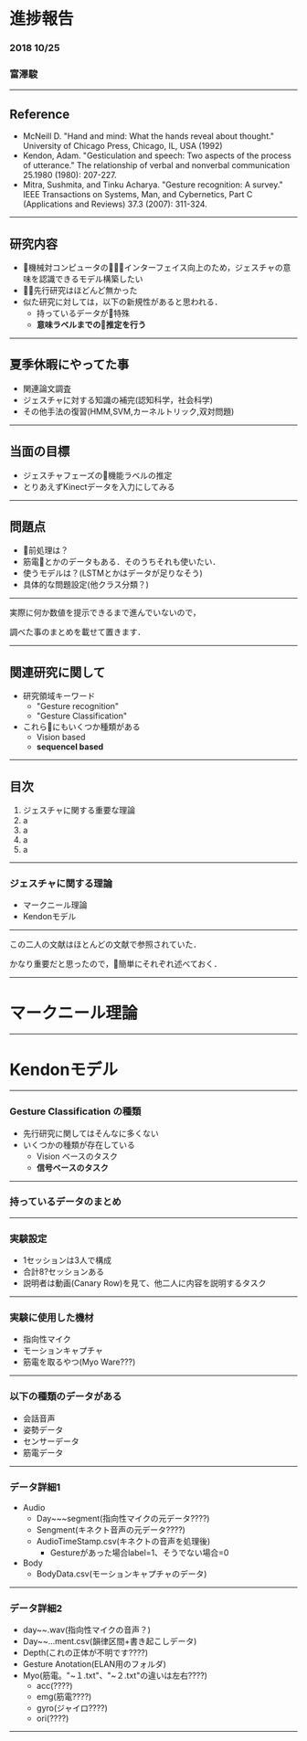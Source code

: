 # 進捗報告
### 2018 10/25
### 富澤駿

---

## Reference
* McNeill D. "Hand and mind: What the hands reveal about thought." University of Chicago Press, Chicago, IL, USA (1992)
* Kendon, Adam. "Gesticulation and speech: Two aspects of the process of utterance." The relationship of verbal and nonverbal communication 25.1980 (1980): 207-227.
* Mitra, Sushmita, and Tinku Acharya. "Gesture recognition: A survey." IEEE Transactions on Systems, Man, and Cybernetics, Part C (Applications and Reviews) 37.3 (2007): 311-324.

---

## 研究内容
* 機械対コンピュータのインターフェイス向上のため，ジェスチャの意味を認識できるモデル構築したい
* 先行研究はほどんど無かった
* 似た研究に対しては，以下の新規性があると思われる．
  * 持っているデータが特殊
  * **意味ラベルまでの推定を行う**

---

## 夏季休暇にやってた事
* 関連論文調査
* ジェスチャに対する知識の補完(認知科学，社会科学)
* その他手法の復習(HMM,SVM,カーネルトリック,双対問題)

---

## 当面の目標
* ジェスチャフェーズの機能ラベルの推定
* とりあえずKinectデータを入力にしてみる

---

## 問題点
* 前処理は？
* 筋電とかのデータもある．そのうちそれも使いたい．
* 使うモデルは？(LSTMとかはデータが足りなそう)
* 具体的な問題設定(他クラス分類？)

---

実際に何か数値を提示できるまで進んでいないので，

調べた事のまとめを載せて置きます．

---

## 関連研究に関して
* 研究領域キーワード
  * "Gesture recognition"
  * "Gesture Classification"
* これらにもいくつか種類がある
  * Vision based
  * **sequencel based**

---

## 目次
1. ジェスチャに関する重要な理論
1. a
1. a
1. a
1. a

---

### ジェスチャに関する理論
* マークニール理論
* Kendonモデル

---

この二人の文献はほとんどの文献で参照されていた．

かなり重要だと思ったので，簡単にそれぞれ述べておく．

---

# マークニール理論

---

# Kendonモデル

---

### Gesture Classification の種類
* 先行研究に関してはそんなに多くない
* いくつかの種類が存在している
  * Vision ベースのタスク
  * **信号ベースのタスク**

---

### 持っているデータのまとめ

---

### 実験設定
* 1セッションは3人で構成
* 合計8?セッションある
* 説明者は動画(Canary Row)を見て、他二人に内容を説明するタスク

---

### 実験に使用した機材
* 指向性マイク
* モーションキャプチャ
* 筋電を取るやつ(Myo Ware???)

---

### 以下の種類のデータがある
* 会話音声
* 姿勢データ
* センサーデータ
* 筋電データ

---

### データ詳細1
* Audio
  * Day~~~segment(指向性マイクの元データ????)
  * Sengment(キネクト音声の元データ????)
  * AudioTimeStamp.csv(キネクトの音声を処理後)
    * Gestureがあった場合label=1、そうでない場合=0
* Body
  * BodyData.csv(モーションキャプチャのデータ)

---

### データ詳細2
* day~~.wav(指向性マイクの音声？)
* Day~~...ment.csv(韻律区間+書き起こしデータ)
* Depth(これの正体が不明です????)
* Gesture Anotation(ELAN用のフォルダ)
* Myo(筋電。"~１.txt"、"~２.txt"の違いは左右????)
  * acc(????)
  * emg(筋電????)
  * gyro(ジャイロ????)
  * ori(????)

---
